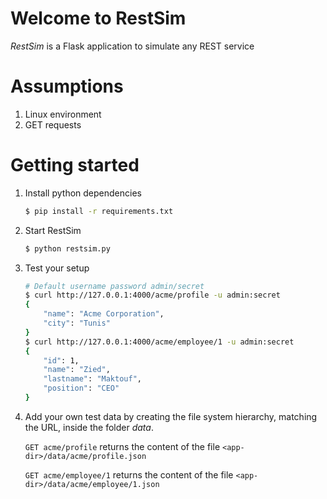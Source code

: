 # Welcome to RestSim
*RestSim* is a Flask application to simulate any REST service

# Assumptions
 1. Linux environment
 2. GET requests

# Getting started
 1. Install python dependencies
    ```bash
    $ pip install -r requirements.txt
    ```
 2. Start RestSim
    ```bash
    $ python restsim.py
    ```
 3. Test your setup
	```bash
	# Default username password admin/secret
	$ curl http://127.0.0.1:4000/acme/profile -u admin:secret
	{
		"name": "Acme Corporation",
		"city": "Tunis"
	}
	$ curl http://127.0.0.1:4000/acme/employee/1 -u admin:secret
	{
		"id": 1,
		"name": "Zied",
		"lastname": "Maktouf",
		"position": "CEO"
	}
	```
 4. Add your own test data by creating the file system hierarchy, matching the URL, inside the folder *data*.

	`GET acme/profile` returns the content of the file `<app-dir>/data/acme/profile.json`
	
	`GET acme/employee/1` returns the content of the file `<app-dir>/data/acme/employee/1.json`
